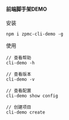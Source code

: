 #### 前端脚手架DEMO

安装
```
npm i zpmc-cli-demo -g
```

使用
```
// 查看帮助
cli-demo -h

// 查看版本
cli-demo -v

// 查看配置
cli-demo show config 

// 创建项目
cli-demo create

```
